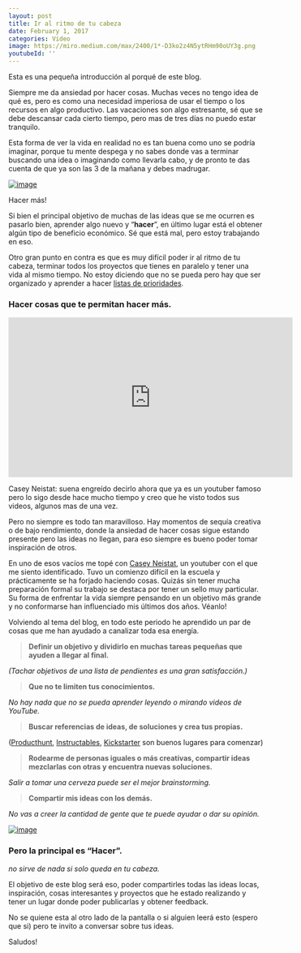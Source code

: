 ```yaml
---
layout: post
title: Ir al ritmo de tu cabeza
date: February 1, 2017
categories: Video
image: https://miro.medium.com/max/2400/1*-D3ko2z4N5ytRHm90oUY3g.png
youtubeId: ''
---
```


Esta es una pequeña introducción al porqué de este blog.

Siempre me da ansiedad por hacer cosas. Muchas veces no tengo idea de qué es, pero es como una necesidad imperiosa de usar el tiempo o los recursos en algo productivo. Las vacaciones son algo estresante, sé que se debe descansar cada cierto tiempo, pero mas de tres días no puedo estar tranquilo.

Esta forma de ver la vida en realidad no es tan buena como uno se podría imaginar, porque tu mente despega y no sabes donde vas a terminar buscando una idea o imaginando como llevarla cabo, y de pronto te das cuenta de que ya son las 3 de la mañana y debes madrugar.

[![image](https://miro.medium.com/max/620/1*-D3ko2z4N5ytRHm90oUY3g.png)](https://miro.medium.com/max/620/1*-D3ko2z4N5ytRHm90oUY3g.png "Click para ver el link")

Hacer más!

Si bien el principal objetivo de muchas de las ideas que se me ocurren es pasarlo bien, aprender algo nuevo y “**hacer**”, en último lugar está el obtener algún tipo de beneficio económico. Sé que está mal, pero estoy trabajando en eso.

Otro gran punto en contra es que es muy difícil poder ir al ritmo de tu cabeza, terminar todos los proyectos que tienes en paralelo y tener una vida al mismo tiempo. No estoy diciendo que no se pueda pero hay que ser organizado y aprender a hacer [listas de prioridades](https://www.wunderlist.com/).

### Hacer cosas que te permitan hacer más.
<iframe width="560" height="315" src="https://www.youtube.com/embed/ZexvTZ1sV8U" title="YouTube video player" frameborder="0" allow="accelerometer; autoplay; clipboard-write; encrypted-media; gyroscope; picture-in-picture" allowfullscreen></iframe>

Casey Neistat: suena engreído decirlo ahora que ya es un youtuber famoso pero lo sigo desde hace mucho tiempo y creo que he visto todos sus videos, algunos mas de una vez.

Pero no siempre es todo tan maravilloso. Hay momentos de sequía creativa o de bajo rendimiento, donde la ansiedad de hacer cosas sigue estando presente pero las ideas no llegan, para eso siempre es bueno poder tomar inspiración de otros.

En uno de esos vacíos me topé con [Casey Neistat](https://www.google.cl/url?sa=t&rct=j&q=&esrc=s&source=web&cd=1&cad=rja&uact=8&ved=0ahUKEwjG0MnC0uzRAhXCl5AKHdvZDzoQFggYMAA&url=https%3A%2F%2Fwww.youtube.com%2Fuser%2Fcaseyneistat&usg=AFQjCNEGTJQu3k-ePwPwI9aaB8htVag5-A&sig2=psChPAequ2_caQqX9XsyVg&bvm=bv.145822982,d.Y2I), un youtuber con el que me siento identificado. Tuvo un comienzo difícil en la escuela y prácticamente se ha forjado haciendo cosas. Quizás sin tener mucha preparación formal su trabajo se destaca por tener un sello muy particular. Su forma de enfrentar la vida siempre pensando en un objetivo más grande y no conformarse han influenciado mis últimos dos años. Véanlo!

Volviendo al tema del blog, en todo este periodo he aprendido un par de cosas que me han ayudado a canalizar toda esa energía.

> **Definir un objetivo y dividirlo en muchas tareas pequeñas que ayuden a llegar al final.**

*(Tachar objetivos de una lista de pendientes es una gran satisfacción.)*

> **Que no te limiten tus conocimientos.**

*No hay nada que no se pueda aprender leyendo o mirando videos de YouTube.*

> **Buscar referencias de ideas, de soluciones y crea tus propias.**

([Producthunt](http://www.producthunt.com/), [Instructables](https://www.instructables.com/), [Kickstarter](https://www.kickstarter.com/) son buenos lugares para comenzar)

> **Rodearme de personas iguales o más creativas, compartir ideas mezclarlas con otras y encuentra nuevas soluciones.**

*Salir a tomar una cerveza puede ser el mejor brainstorming.*

> **Compartir mis ideas con los demás.**

*No vas a creer la cantidad de gente que te puede ayudar o dar su opinión.*

[![image](https://miro.medium.com/max/990/1*EOKyaNjZLpIqUdoaXrsWZg.png)](https://miro.medium.com/max/990/1*EOKyaNjZLpIqUdoaXrsWZg.png "Click para ver el link")

### **Pero la principal es “Hacer”.**

*no sirve de nada si solo queda en tu cabeza.*

El objetivo de este blog será eso, poder compartirles todas las ideas locas, inspiración, cosas interesantes y proyectos que he estado realizando y tener un lugar donde poder publicarlas y obtener feedback.

No se quiene esta al otro lado de la pantalla o si alguien leerá esto (espero que si) pero te invito a conversar sobre tus ideas.

Saludos!